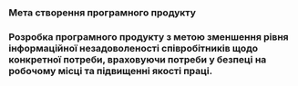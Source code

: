 ### Мета створення програмного продукту
### Розробка програмного продукту з метою зменшення рівня інформаційної незадоволеності співробітників щодо конкретної потреби, враховуючи потреби у безпеці на робочому місці та підвищенні якості праці.
